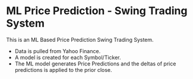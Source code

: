 # ML Price Prediction - Swing Trading System

This is an ML Based Price Prediction Swing Trading System.
- Data is pulled from Yahoo Finance.
- A model is created for each Symbol/Ticker.
- The ML model generates Price Predictions and the deltas of price predictions is applied to the prior close.

